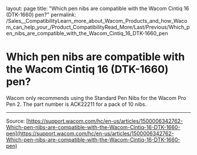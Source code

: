 layout: page
title: "Which pen nibs are compatible with the Wacom Cintiq 16 (DTK-1660) pen?"
permalink: /Sales__CompatibilityLearn_more_about_Wacom_Products_and_how_Wacom_can_help_your_/Product_CompatibilityRead_More/Last/Previous/Which_pen_nibs_are_compatible_with_the_Wacom_Cintiq_16_DTK-1660_pen

# Which pen nibs are compatible with the Wacom Cintiq 16 (DTK-1660) pen?

Wacom only recommends using the Standard Pen Nibs for the Wacom Pro Pen 2. The part number is ACK22211 for a pack of 10 nibs.

---
Source: [https://support.wacom.com/hc/en-us/articles/1500006342762-Which-pen-nibs-are-compatible-with-the-Wacom-Cintiq-16-DTK-1660-pen](https://support.wacom.com/hc/en-us/articles/1500006342762-Which-pen-nibs-are-compatible-with-the-Wacom-Cintiq-16-DTK-1660-pen)
